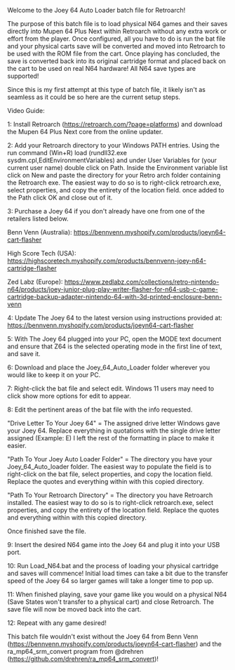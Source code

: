 Welcome to the Joey 64 Auto Loader batch file for Retroarch!

The purpose of this batch file is to load physical N64 games and their saves directly into Mupen 64 Plus Next within Retroarch without any extra work or effort from the player. Once configured, all you have to do is run the bat file and your physical carts save will be converted and moved into Retroarch to be used with the ROM file from the cart. Once playing has concluded, the save is converted back into its original cartridge format and placed back on the cart to be used on real N64 hardware! All N64 save types are supported!

Since this is my first attempt at this type of batch file, it likely isn't as seamless as it could be so here are the current setup steps.

Video Guide:

1: Install Retroarch (https://retroarch.com/?page=platforms) and download the Mupen 64 Plus Next core from the online updater.

2: Add your Retroarch directory to your Windows PATH entries. Using the run command (Win+R) load (rundll32.exe sysdm.cpl,EditEnvironmentVariables) and under User Variables for (your current user name) double click on Path. Inside the Environment variable list click on New and paste the directory for your Retro arch folder containing the Retroarch exe. The easiest way to do so is to right-click retroarch.exe, select properties, and copy the entirety of the location field. once added to the Path click OK and close out of it.

3: Purchase a Joey 64 if you don't already have one from one of the retailers listed below.

Benn Venn (Australia): https://bennvenn.myshopify.com/products/joeyn64-cart-flasher

High Score Tech (USA): https://highscoretech.myshopify.com/products/bennvenn-joey-n64-cartridge-flasher

Zed Labz (Europe): https://www.zedlabz.com/collections/retro-nintendo-n64/products/joey-junior-plug-play-writer-flasher-for-n64-usb-c-game-cartridge-backup-adapter-nintendo-64-with-3d-printed-enclosure-benn-venn

4: Update The Joey 64 to the latest version using instructions provided at: https://bennvenn.myshopify.com/products/joeyn64-cart-flasher

5: With The Joey 64 plugged into your PC, open the MODE text document and ensure that Z64 is the selected operating mode in the first line of text, and save it.

6: Download and place the Joey_64_Auto_Loader folder wherever you would like to keep it on your PC.

7: Right-click the bat file and select edit. Windows 11 users may need to click show more options for edit to appear.

8: Edit the pertinent areas of the bat file with the info requested.

"Drive Letter To Your Joey 64" = The assigned drive letter Windows gave your Joey 64. Replace everything in quotations with the single drive letter assigned (Example: E) I left the rest of the formatting in place to make it easier.

"Path To Your Joey Auto Loader Folder" = The directory you have your Joey_64_Auto_loader folder. The easiest way to populate the field is to right-click on the bat file, select properties, and copy the location field. Replace the quotes and everything within with this copied directory.

"Path To Your Retroarch Directory" = The directory you have Retroarch installed. The easiest way to do so is to right-click retroarch.exe, select properties, and copy the entirety of the location field. Replace the quotes and everything within with this copied directory.

Once finished save the file.

9: Insert the desired N64 game into the Joey 64 and plug it into your USB port. 

10: Run Load_N64.bat and the process of loading your physical cartridge and saves will commence!
Initial load times can take a bit due to the transfer speed of the Joey 64 so larger games will take a longer time to pop up.

11: When finished playing, save your game like you would on a physical N64 (Save States won't transfer to a physical cart) and close Retroarch. The save file will now be moved back into the cart.

12: Repeat with any game desired!

This batch file wouldn't exist without the Joey 64 from Benn Venn (https://bennvenn.myshopify.com/products/joeyn64-cart-flasher) and the ra_mp64_srm_convert program from @drehren (https://github.com/drehren/ra_mp64_srm_convert)!
